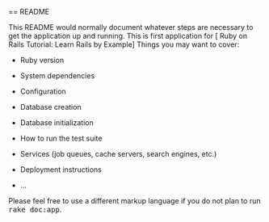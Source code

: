 == README

This README would normally document whatever steps are necessary to get the
application up and running.
This is first application  for [ Ruby on Rails Tutorial: Learn Rails by Example]
Things you may want to cover:

* Ruby version

* System dependencies

* Configuration

* Database creation

* Database initialization

* How to run the test suite

* Services (job queues, cache servers, search engines, etc.)

* Deployment instructions

* ...


Please feel free to use a different markup language if you do not plan to run
<tt>rake doc:app</tt>.
